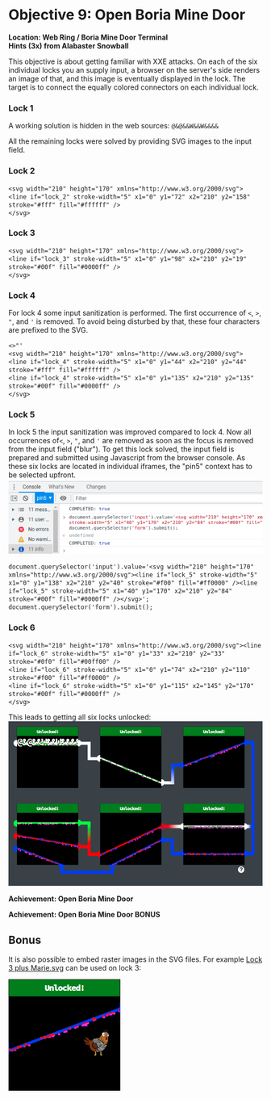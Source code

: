
# Objective 9: Open Boria Mine Door
**Location: Web Ring / Boria Mine Door Terminal**  
**Hints (3x) from Alabaster Snowball**

This objective is about getting familiar with XXE attacks.
On each of the six individual locks you an supply input, a browser on the server's side renders an image of that, and this image is eventually displayed in the lock.
The target is to connect the equally colored connectors on each 
individual lock.

### Lock 1
A working solution is hidden in the web sources: ```@&@&&W&&W&&&&```

All the remaining locks were solved by providing SVG images to the input field.

### Lock 2
```
<svg width="210" height="170" xmlns="http://www.w3.org/2000/svg">
<line if="lock_2" stroke-width="5" x1="0" y1="72" x2="210" y2="158" stroke="#fff" fill="#ffffff" />
</svg>
```
### Lock 3
```
<svg width="210" height="170" xmlns="http://www.w3.org/2000/svg">
<line if="lock_3" stroke-width="5" x1="0" y1="98" x2="210" y2="19" stroke="#00f" fill="#0000ff" />
</svg>
```
### Lock 4
For lock 4 some input sanitization is performed. The first occurrence of `<`, `>`, `"`, and `'` is removed. To avoid being disturbed by that, these four characters are prefixed to the SVG.
```
<>"'
<svg width="210" height="170" xmlns="http://www.w3.org/2000/svg">
<line if="lock_4" stroke-width="5" x1="0" y1="44" x2="210" y2="44" stroke="#fff" fill="#ffffff" />
<line if="lock_4" stroke-width="5" x1="0" y1="135" x2="210" y2="135" stroke="#00f" fill="#0000ff" />
</svg>
```

### Lock 5
In lock 5 the input sanitization was improved compared to lock 4. Now all occurrences of`<`, `>`, `"`, and `'` are removed as soon as the focus is removed from the input field ("blur").
To get this lock solved, the input field is prepared and submitted using Javascript from the browser console. As these six locks are located in individual iframes, the "pin5" context has to be selected upfront.
![selecting the right context](https://github.com/joergschwarzwaelder/hhc2022/blob/main/Objective-9/BoriaMineDoor-console.png)
```
document.querySelector('input').value='<svg width="210" height="170" xmlns="http://www.w3.org/2000/svg"><line if="lock_5" stroke-width="5" x1="0" y1="138" x2="210" y2="40" stroke="#f00" fill="#ff0000" /><line if="lock_5" stroke-width="5" x1="40" y1="170" x2="210" y2="84" stroke="#00f" fill="#0000ff" /></svg>';
document.querySelector('form').submit();
```


### Lock 6
```
<svg width="210" height="170" xmlns="http://www.w3.org/2000/svg"><line if="lock_6" stroke-width="5" x1="0" y1="33" x2="210" y2="33" stroke="#0f0" fill="#00ff00" />
<line if="lock_6" stroke-width="5" x1="0" y1="74" x2="210" y2="110" stroke="#f00" fill="#ff0000" />
<line if="lock_6" stroke-width="5" x1="0" y1="115" x2="145" y2="170" stroke="#00f" fill="#0000ff" />
</svg>
```

This leads to getting all six locks unlocked:
![All six Boria locks unlocked](https://github.com/joergschwarzwaelder/hhc2022/blob/main/Objective-9/BoriaMineDoor.png)

**Achievement: Open Boria Mine Door**

**Achievement: Open Boria Mine Door BONUS**

## Bonus
It is also possible to embed raster images in the SVG files.
For example [Lock 3 plus Marie.svg](https://github.com/joergschwarzwaelder/hhc2022/blob/main/Objective-9/Lock%203%20plus%20Marie.svg) can be used on lock 3:

![Marie unlocking lock 3](https://github.com/joergschwarzwaelder/hhc2022/blob/main/Objective-9/Lock%203%20plus%20Marie.png)

